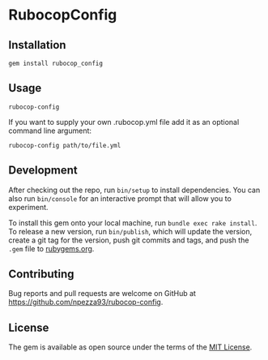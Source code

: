 # RubocopConfig

## Installation

`gem install rubocop_config`

## Usage

`rubocop-config`

If you want to supply your own .rubocop.yml file add it as an optional
command line argument:

`rubocop-config path/to/file.yml`

## Development

After checking out the repo, run `bin/setup` to install dependencies. You can also run `bin/console` for an interactive prompt that will allow you to experiment.

To install this gem onto your local machine, run `bundle exec rake install`. To release a new version, run `bin/publish`, which will update the version, create a git tag for the version, push git commits and tags, and push the `.gem` file to [rubygems.org](https://rubygems.org).

## Contributing

Bug reports and pull requests are welcome on GitHub at https://github.com/npezza93/rubocop-config.


## License

The gem is available as open source under the terms of the [MIT License](http://opensource.org/licenses/MIT).
